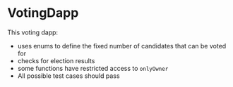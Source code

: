 # VotingDapp

This voting dapp:
- uses enums to define the fixed number of candidates that can be voted for
- checks for election results
- some functions have restricted access to `onlyOwner`
- All possible test cases should pass
